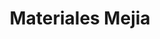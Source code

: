 ---
title: "Materiales Mejia"
url: /zinacantepec/materiales-mejia-privada-primera-privada-obsidiana/
shop: comercio
---